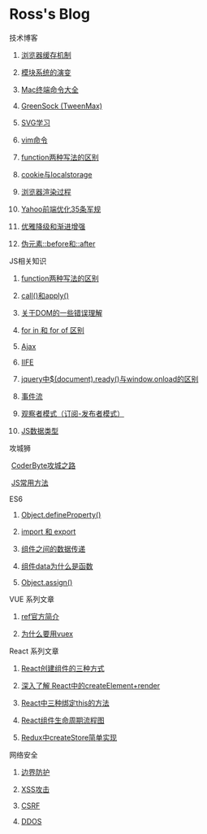 # Ross's Blog
技术博客

1. [浏览器缓存机制](https://github.com/wenbingyan/Blog/issues/1)

2. [模块系统的演变](https://github.com/wenbingyan/Blog/issues/3)

3. [Mac终端命令大全](https://github.com/wenbingyan/Blog/issues/4)

4. [GreenSock (TweenMax)](https://github.com/wenbingyan/Blog/issues/5)

5. [SVG学习](https://github.com/wenbingyan/Blog/issues/6)

6. [vim命令](https://github.com/wenbingyan/Blog/issues/7)

7. [function两种写法的区别](https://github.com/wenbingyan/Blog/issues/20)

8. [cookie与localstorage](https://github.com/wenbingyan/Blog/issues/27)

9. [浏览器渲染过程](https://github.com/wenbingyan/Blog/issues/29)

10. [Yahoo前端优化35条军规](https://github.com/wenbingyan/Blog/issues/30)

11. [优雅降级和渐进增强](https://github.com/wenbingyan/Blog/issues/32)

15. [伪元素::before和::after](https://github.com/wenbingyan/Blog/issues/50)

JS相关知识

1. [function两种写法的区别](https://github.com/wenbingyan/Blog/issues/20)

2. [call()和apply()](https://github.com/wenbingyan/Blog/issues/22)

3. [关于DOM的一些错误理解](https://github.com/wenbingyan/Blog/issues/28)

4. [for in 和 for of 区别](https://github.com/wenbingyan/Blog/issues/31)

5. [Ajax](https://github.com/wenbingyan/Blog/issues/36)

6. [IIFE](https://github.com/wenbingyan/Blog/issues/37)

7. [jquery中$(document).ready()与window.onload的区别](https://github.com/wenbingyan/Blog/issues/39)

8. [事件流](https://github.com/wenbingyan/Blog/issues/40)

9. [观察者模式（订阅-发布者模式）](https://github.com/wenbingyan/Blog/issues/41)

10. [JS数据类型](https://github.com/wenbingyan/Blog/issues/43)

攻城狮

  [CoderByte攻城之路](https://github.com/wenbingyan/Blog/issues/8)
  
  [JS常用方法](https://github.com/wenbingyan/Blog/issues/33)

ES6

1. [Object.defineProperty()](https://github.com/wenbingyan/Blog/issues/25)

2. [import 和 export](https://github.com/wenbingyan/Blog/issues/42)

3. [组件之间的数据传递](https://github.com/wenbingyan/Blog/issues/44)

4. [组件data为什么是函数](https://github.com/wenbingyan/Blog/issues/46)

4. [Object.assign()](https://github.com/wenbingyan/Blog/issues/53)
  
VUE 系列文章

1. [ref官方简介](https://github.com/wenbingyan/Blog/issues/21)

2. [为什么要用vuex](https://github.com/wenbingyan/Blog/issues/45)

React 系列文章

1. [React创建组件的三种方式](https://github.com/wenbingyan/Blog/issues/47)

2. [深入了解 React中的createElement+render](https://github.com/wenbingyan/Blog/issues/49)

3. [React中三种绑定this的方法](https://github.com/wenbingyan/Blog/issues/51)

4. [React组件生命周期流程图](https://github.com/wenbingyan/Blog/issues/52)

5. [Redux中createStore简单实现](https://github.com/wenbingyan/Blog/issues/54)

网络安全

1. [边界防护](https://github.com/wenbingyan/Blog/issues/23)

2. [XSS攻击](https://github.com/wenbingyan/Blog/issues/2)

3. [CSRF](https://github.com/wenbingyan/Blog/issues/24)

4. [DDOS](https://github.com/wenbingyan/Blog/issues/26)



